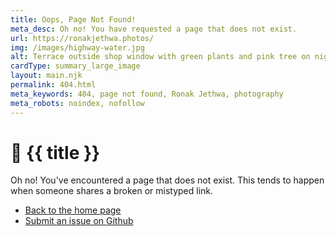 ```yaml
---
title: Oops, Page Not Found!
meta_desc: Oh no! You have requested a page that does not exist.
url: https://ronakjethwa.photos/
img: /images/highway-water.jpg
alt: Terrace outside shop window with green plants and pink tree on night street
cardType: summary_large_image
layout: main.njk
permalink: 404.html
meta_keywords: 404, page not found, Ronak Jethwa, photography
meta_robots: noindex, nofollow
---
```


<div class="four-oh-four">

# <span>🚧</span> {{ title }}

Oh no! You've encountered a page that does not exist. This tends to happen when someone shares a broken or mistyped link. 

- [Back to the home page](/)
- [Submit an issue on Github](https://github.com/ronakjethwa/ronakjethwa.photos)

</div>